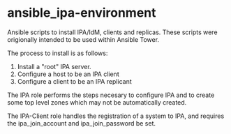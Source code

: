 # ansible_ipa-environment
Ansible scripts to install IPA/IdM, clients and replicas.
These scripts were origionally intended to be used within Ansible Tower.

The process to install is as follows:
1) Install a "root" IPA server.
2) Configure a host to be an IPA client
3) Configure a client to be an IPA replicant

The IPA role performs the steps necesary to configure IPA and to create some
top level zones which may not be automatically created.

The IPA-Client role handles the registration of a system to IPA, and requires
the ipa_join_account and ipa_join_password be set.

